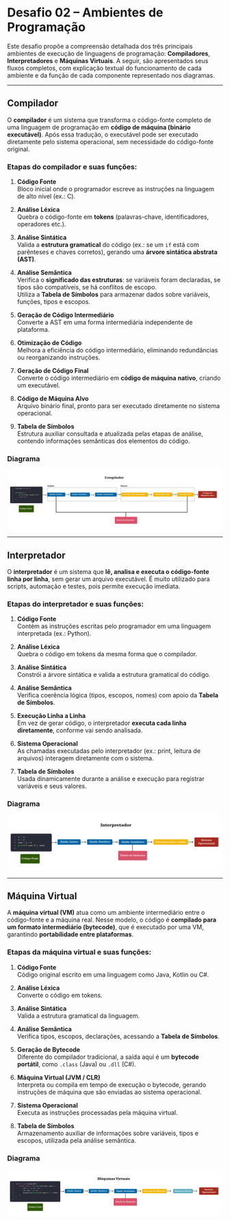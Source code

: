 # Desafio 02 – Ambientes de Programação

Este desafio propõe a compreensão detalhada dos três principais ambientes de execução de linguagens de programação: **Compiladores**, **Interpretadores** e **Máquinas Virtuais**. A seguir, são apresentados seus fluxos completos, com explicação textual do funcionamento de cada ambiente e da função de cada componente representado nos diagramas.

---

## Compilador

O **compilador** é um sistema que transforma o código-fonte completo de uma linguagem de programação em **código de máquina (binário executável)**. Após essa tradução, o executável pode ser executado diretamente pelo sistema operacional, sem necessidade do código-fonte original.

### Etapas do compilador e suas funções:

1. **Código Fonte**  
   Bloco inicial onde o programador escreve as instruções na linguagem de alto nível (ex.: C).

2. **Análise Léxica**  
   Quebra o código-fonte em **tokens** (palavras-chave, identificadores, operadores etc.).

3. **Análise Sintática**  
   Valida a **estrutura gramatical** do código (ex.: se um `if` está com parênteses e chaves corretos), gerando uma **árvore sintática abstrata (AST)**.

4. **Análise Semântica**  
   Verifica o **significado das estruturas**: se variáveis foram declaradas, se tipos são compatíveis, se há conflitos de escopo.  
   Utiliza a **Tabela de Símbolos** para armazenar dados sobre variáveis, funções, tipos e escopos.

5. **Geração de Código Intermediário**  
   Converte a AST em uma forma intermediária independente de plataforma.

6. **Otimização de Código**  
   Melhora a eficiência do código intermediário, eliminando redundâncias ou reorganizando instruções.

7. **Geração de Código Final**  
   Converte o código intermediário em **código de máquina nativo**, criando um executável.

8. **Código de Máquina Alvo**  
   Arquivo binário final, pronto para ser executado diretamente no sistema operacional.

9. **Tabela de Símbolos**  
   Estrutura auxiliar consultada e atualizada pelas etapas de análise, contendo informações semânticas dos elementos do código.

### Diagrama

![Compilador](compilador.png)

---

## Interpretador

O **interpretador** é um sistema que **lê, analisa e executa o código-fonte linha por linha**, sem gerar um arquivo executável. É muito utilizado para scripts, automação e testes, pois permite execução imediata.

### Etapas do interpretador e suas funções:

1. **Código Fonte**  
   Contém as instruções escritas pelo programador em uma linguagem interpretada (ex.: Python).

2. **Análise Léxica**  
   Quebra o código em tokens da mesma forma que o compilador.

3. **Análise Sintática**  
   Constrói a árvore sintática e valida a estrutura gramatical do código.

4. **Análise Semântica**  
   Verifica coerência lógica (tipos, escopos, nomes) com apoio da **Tabela de Símbolos**.

5. **Execução Linha a Linha**  
   Em vez de gerar código, o interpretador **executa cada linha diretamente**, conforme vai sendo analisada.

6. **Sistema Operacional**  
   As chamadas executadas pelo interpretador (ex.: print, leitura de arquivos) interagem diretamente com o sistema.

7. **Tabela de Símbolos**  
   Usada dinamicamente durante a análise e execução para registrar variáveis e seus valores.

### Diagrama

![Interpretador](interpretador.png)

---

## Máquina Virtual

A **máquina virtual (VM)** atua como um ambiente intermediário entre o código-fonte e a máquina real. Nesse modelo, o código é **compilado para um formato intermediário (bytecode)**, que é executado por uma VM, garantindo **portabilidade entre plataformas**.

### Etapas da máquina virtual e suas funções:

1. **Código Fonte**  
   Código original escrito em uma linguagem como Java, Kotlin ou C#.

2. **Análise Léxica**  
   Converte o código em tokens.

3. **Análise Sintática**  
   Valida a estrutura gramatical da linguagem.

4. **Análise Semântica**  
   Verifica tipos, escopos, declarações, acessando a **Tabela de Símbolos**.

5. **Geração de Bytecode**  
   Diferente do compilador tradicional, a saída aqui é um **bytecode portátil**, como `.class` (Java) ou `.dll` (C#).

6. **Máquina Virtual (JVM / CLR)**  
   Interpreta ou compila em tempo de execução o bytecode, gerando instruções de máquina que são enviadas ao sistema operacional.

7. **Sistema Operacional**  
   Executa as instruções processadas pela máquina virtual.

8. **Tabela de Símbolos**  
   Armazenamento auxiliar de informações sobre variáveis, tipos e escopos, utilizada pela análise semântica.

### Diagrama

![Máquina Virtual](mv.png)
